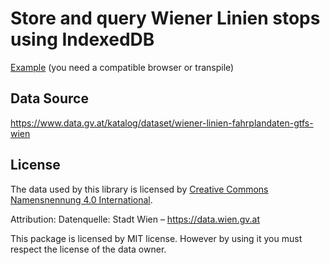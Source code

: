 # Store and query Wiener Linien stops using IndexedDB

[Example](https://tuwrraphael.github.io/wienerlinien-stops-indexeddb/example/index.html) (you need a compatible browser or transpile)

## Data Source
https://www.data.gv.at/katalog/dataset/wiener-linien-fahrplandaten-gtfs-wien

## License
The data used by this library is licensed by [Creative Commons Namensnennung 4.0 International](https://creativecommons.org/licenses/by/4.0/deed.de).

Attribution: Datenquelle: Stadt Wien – https://data.wien.gv.at 

This package is licensed by MIT license. However by using it you must respect the license of the data owner.